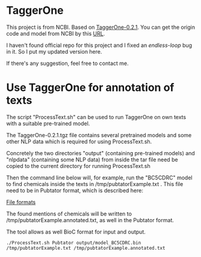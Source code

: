 # TaggerOne

This project is from NCBI. Based on [TaggerOne-0.2.1](https://www.ncbi.nlm.nih.gov/research/bionlp/tools/taggerone/). You can get the origin code and model from NCBI by this [URL](https://www.ncbi.nlm.nih.gov/research/bionlp/taggerone/TaggerOne-0.2.1.tgz). 

I haven't found official repo for this project and I fixed an *endless-loop* bug in it. So I put my updated version here. 

If there's any suggestion, feel free to contact me. 
 
# Use TaggerOne for annotation of texts


The script "ProcessText.sh" can be used to run TaggerOne on own texts with a suitable pre-trained model.

The TaggerOne-0.2.1.tgz file contains several pretrained models and some other NLP data which is required for using ProcessText.sh.

Concretely the two directories "output" (containing pre-trained models) and "nlpdata" (containing some NLP data) from inside the tar file need be copied to the current directory for running ProcessText.sh

Then the command line below will, for example, run the "BC5CDRC" model to find chemicals inside the texts in 
/tmp/pubtatorExample.txt . This file need to be in Pubtator format, which is described here:

[File formats](https://www.ncbi.nlm.nih.gov/CBBresearch/Lu/Demo/tmTools/Format.html)

The found mentions of chemicals will be written to /tmp/pubtatorExample.annotated.txt, as well in the Pubtator format.

The tool allows as well BioC format for input and output.
```
./ProcessText.sh Pubtator output/model_BC5CDRC.bin /tmp/pubtatorExample.txt /tmp/pubtatorExample.annotated.txt
```

